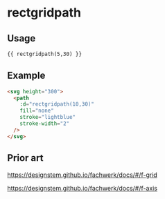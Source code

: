 # rectgridpath

## Usage

```md
{{ rectgridpath(5,30) }}
```

## Example

```md
<svg height="300">
  <path
    :d="rectgridpath(10,30)"
    fill="none"
    stroke="lightblue"
    stroke-width="2"
  />
</svg>
```

## Prior art

https://designstem.github.io/fachwerk/docs/#/f-grid

https://designstem.github.io/fachwerk/docs/#/f-axis
